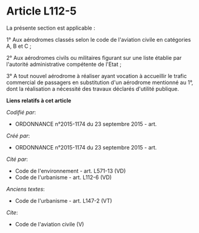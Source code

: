 # Article L112-5

La présente section est applicable :

1° Aux aérodromes classés selon le code de l'aviation civile en catégories A, B et C ;

2° Aux aérodromes civils ou militaires figurant sur une liste établie par l'autorité administrative compétente de l'Etat ;

3° A tout nouvel aérodrome à réaliser ayant vocation à accueillir le trafic commercial de passagers en substitution d'un
aérodrome mentionné au 1°, dont la réalisation a nécessité des travaux déclarés d'utilité publique.

**Liens relatifs à cet article**

_Codifié par_:

  - ORDONNANCE n°2015-1174 du 23 septembre 2015 - art.

_Créé par_:

  - ORDONNANCE n°2015-1174 du 23 septembre 2015 - art.

_Cité par_:

  - Code de l'environnement - art. L571-13 (VD)
  - Code de l'urbanisme - art. L112-6 (VD)

_Anciens textes_:

  - Code de l'urbanisme - art. L147-2 (VT)

_Cite_:

  - Code de l'aviation civile (V)
